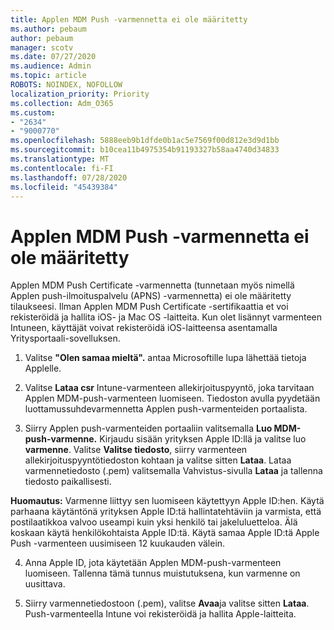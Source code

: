 ```yaml
---
title: Applen MDM Push -varmennetta ei ole määritetty
ms.author: pebaum
author: pebaum
manager: scotv
ms.date: 07/27/2020
ms.audience: Admin
ms.topic: article
ROBOTS: NOINDEX, NOFOLLOW
localization_priority: Priority
ms.collection: Adm_O365
ms.custom:
- "2634"
- "9000770"
ms.openlocfilehash: 5888eeb9b1dfde0b1ac5e7569f00d812e3d9d1bb
ms.sourcegitcommit: b10cea11b4975354b91193327b58aa4740d34833
ms.translationtype: MT
ms.contentlocale: fi-FI
ms.lasthandoff: 07/28/2020
ms.locfileid: "45439384"
---
```

# <a name="apple-mdm-push-certificate-has-not-been-set-up"></a>Applen MDM Push -varmennetta ei ole määritetty

Applen MDM Push Certificate -varmennetta (tunnetaan myös nimellä Applen push-ilmoituspalvelu (APNS) -varmennetta) ei ole määritetty tilaukseesi. Ilman Applen MDM Push Certificate -sertifikaattia et voi rekisteröidä ja hallita iOS- ja Mac OS -laitteita. Kun olet lisännyt varmenteen Intuneen, käyttäjät voivat rekisteröidä iOS-laitteensa asentamalla Yritysportaali-sovelluksen.

1. Valitse **"Olen samaa mieltä".** antaa Microsoftille lupa lähettää tietoja Applelle.

2. Valitse **Lataa csr** Intune-varmenteen allekirjoituspyyntö, joka tarvitaan Applen MDM-push-varmenteen luomiseen. Tiedoston avulla pyydetään luottamussuhdevarmennetta Applen push-varmenteiden portaalista.

3. Siirry Applen push-varmenteiden portaaliin valitsemalla **Luo MDM-push-varmenne.** Kirjaudu sisään yrityksen Apple ID:llä ja valitse luo **varmenne**. Valitse **Valitse tiedosto**, siirry varmenteen allekirjoituspyyntötiedoston kohtaan ja valitse sitten **Lataa**. Lataa varmennetiedosto (.pem) valitsemalla Vahvistus-sivulla **Lataa** ja tallenna tiedosto paikallisesti.
 
**Huomautus:** Varmenne liittyy sen luomiseen käytettyyn Apple ID:hen. Käytä parhaana käytäntönä yrityksen Apple ID:tä hallintatehtäviin ja varmista, että postilaatikkoa valvoo useampi kuin yksi henkilö tai jakeluluetteloa. Älä koskaan käytä henkilökohtaista Apple ID:tä. Käytä samaa Apple ID:tä Apple Push -varmenteen uusimiseen 12 kuukauden välein.
 
4. Anna Apple ID, jota käytetään Applen MDM-push-varmenteen luomiseen. Tallenna tämä tunnus muistutuksena, kun varmenne on uusittava.

5. Siirry varmennetiedostoon (.pem), valitse **Avaa**ja valitse sitten **Lataa**. Push-varmenteella Intune voi rekisteröidä ja hallita Apple-laitteita.